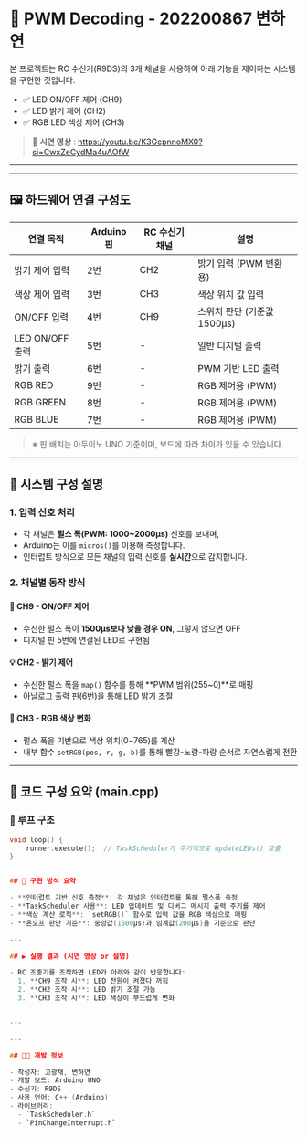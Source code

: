 
# 🎯 PWM Decoding - 202200867 변하연

본 프로젝트는 RC 수신기(R9DS)의 3개 채널을 사용하여 아래 기능을 제어하는 시스템을 구현한 것입니다.

- ✅ LED ON/OFF 제어 (CH9)
- ✅ LED 밝기 제어 (CH2)
- ✅ RGB LED 색상 제어 (CH3)

> 🔗 **시연 영상** : https://youtu.be/K3GcpnnoMX0?si=CwxZeCydMa4uAOfW

---



---

## 🖼️ 하드웨어 연결 구성도

| 연결 목적        | Arduino 핀 | RC 수신기 채널 | 설명 |
|------------------|------------|----------------|------|
| 밝기 제어 입력   | 2번        | CH2            | 밝기 입력 (PWM 변환용) |
| 색상 제어 입력   | 3번        | CH3            | 색상 위치 값 입력 |
| ON/OFF 입력      | 4번        | CH9            | 스위치 판단 (기준값 1500μs) |
| LED ON/OFF 출력  | 5번        | -              | 일반 디지털 출력 |
| 밝기 출력        | 6번        | -              | PWM 기반 LED 출력 |
| RGB RED          | 9번        | -              | RGB 제어용 (PWM) |
| RGB GREEN        | 8번        | -              | RGB 제어용 (PWM) |
| RGB BLUE         | 7번        | -              | RGB 제어용 (PWM) |

> ※ 핀 배치는 아두이노 UNO 기준이며, 보드에 따라 차이가 있을 수 있습니다.

---

## 🔧 시스템 구성 설명

### 1. 입력 신호 처리

- 각 채널은 **펄스 폭(PWM: 1000~2000μs)** 신호를 보내며,
- Arduino는 이를 `micros()`를 이용해 측정합니다.
- 인터럽트 방식으로 모든 채널의 입력 신호를 **실시간**으로 감지합니다.

### 2. 채널별 동작 방식

#### 🔌 CH9 - ON/OFF 제어

- 수신한 펄스 폭이 **1500μs보다 낮을 경우 ON**, 그렇지 않으면 OFF
- 디지털 핀 5번에 연결된 LED로 구현됨

#### 💡 CH2 - 밝기 제어

- 수신한 펄스 폭을 `map()` 함수를 통해 **PWM 범위(255~0)**로 매핑
- 아날로그 출력 핀(6번)을 통해 LED 밝기 조절

#### 🌈 CH3 - RGB 색상 변화

- 펄스 폭을 기반으로 색상 위치(0~765)를 계산
- 내부 함수 `setRGB(pos, r, g, b)`를 통해 빨강-노랑-파랑 순서로 자연스럽게 전환

---

## 🧠 코드 구성 요약 (main.cpp)

### 🔁 루프 구조

```cpp
void loop() {
    runner.execute();  // TaskScheduler가 주기적으로 updateLEDs() 호출
}


## 🧠 구현 방식 요약

- **인터럽트 기반 신호 측정**: 각 채널은 인터럽트를 통해 펄스폭 측정
- **TaskScheduler 사용**: LED 업데이트 및 디버그 메시지 출력 주기를 제어
- **색상 계산 로직**: `setRGB()` 함수로 입력 값을 RGB 색상으로 매핑
- **온오프 판단 기준**: 중앙값(1500μs)과 임계값(200μs)을 기준으로 판단

---

## ▶️ 실행 결과 (시연 영상 or 설명)

- RC 조종기를 조작하면 LED가 아래와 같이 반응합니다:
  1. **CH9 조작 시**: LED 전원이 켜졌다 꺼짐
  2. **CH2 조작 시**: LED 밝기 조절 가능
  3. **CH3 조작 시**: LED 색상이 부드럽게 변화


---

---

## 👩‍💻 개발 정보

- 작성자: 고광채, 변하연 
- 개발 보드: Arduino UNO
- 수신기: R9DS
- 사용 언어: C++ (Arduino)
- 라이브러리:
  - `TaskScheduler.h`
  - `PinChangeInterrupt.h`


